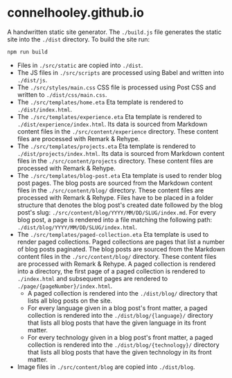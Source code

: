 # connelhooley.github.io

A handwritten static site generator. The `./build.js` file generates the static site into the `./dist` directory. To build the site run:

```bash
npm run build
```

- Files in `./src/static` are copied into `./dist`.
- The JS files in `./src/scripts` are processed using Babel and written into `./dist/js`.
- The `./src/styles/main.css` CSS file is processed using Post CSS and written to `./dist/css/main.css`.
- The `./src/templates/home.eta` Eta template is rendered to `./dist/index.html`.
- The `./src/templates/experience.eta` Eta template is rendered to `./dist/experience/index.html`. Its data is sourced from Markdown content files in the `./src/content/experience` directory. These content files are processed with Remark & Rehype.
- The `./src/templates/projects.eta` Eta template is rendered to `./dist/projects/index.html`. Its data is sourced from Markdown content files in the `./src/content/projects` directory. These content files are processed with Remark & Rehype.
- The `./src/templates/blog-post.eta` Eta template is used to render blog post pages. The blog posts are sourced from the Markdown content files in the `./src/content/blog/` directory. These content files are processed with Remark & Rehype. Files have to be placed in a folder structure that denotes the blog post's created date followed by the blog post's slug: `./src/content/blog/YYYY/MM/DD/SLUG/index.md`. For every blog post, a page is rendered into a file matching the following path: `./dist/blog/YYYY/MM/DD/SLUG/index.html`.
- The `./src/templates/paged-collection.eta` Eta template is used to render paged collections. Paged collections are pages that list a number of blog posts paginated. The blog posts are sourced from the Markdown content files in the `./src/content/blog/` directory. These content files are processed with Remark & Rehype. A paged collection is rendered into a directory, the first page of a paged collection is rendered to `./index.html` and subsequent pages are rendered to `./page/{pageNumber}/index.html`.
  - A paged collection is rendered into the `./dist/blog/` directory that lists all blog posts on the site.  
  - For every language given in a blog post's front matter, a paged collection is rendered into the `./dist/blog/{language}/` directory that lists all blog posts that have the given language in its front matter.
  - For every technology given in a blog post's front matter, a paged collection is rendered into the `./dist/blog/{technology}/` directory that lists all blog posts that have the given technology in its front matter.
- Image files in `./src/content/blog` are copied into `./dist/blog`.